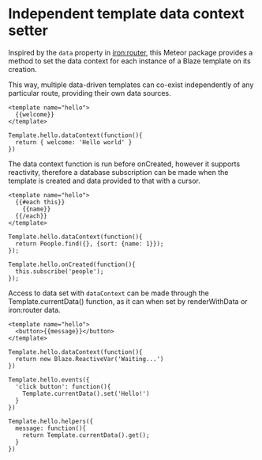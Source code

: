Independent template data context setter
========================================

Inspired by the `data` property in 
[iron:router](http://iron-meteor.github.io/iron-router/#rendering-templates-with-data), this
Meteor package provides a method to set the data context for each instance of a Blaze template 
on its creation.  

This way, multiple data-driven templates can co-exist independently of any particular route, 
providing their own data sources.

```
<template name="hello">
  {{welcome}}
</template>

Template.hello.dataContext(function(){
  return { welcome: 'Hello world' }
})
```

The data context function is run before onCreated, however it supports reactivity, therefore 
a database subscription can be made when the template is created and data provided to that 
with a cursor.

```
<template name="hello">
  {{#each this}}
    {{name}}
  {{/each}}
</template>

Template.hello.dataContext(function(){
  return People.find({}, {sort: {name: 1}});
});

Template.hello.onCreated(function(){
  this.subscribe('people');
});
```

Access to data set with `dataContext` can be made through the Template.currentData() function,
as it can when set by renderWithData or iron:router data.

```
<template name="hello">
  <button>{{message}}</button>
</template>

Template.hello.dataContext(function(){
  return new Blaze.ReactiveVar('Waiting...')
})

Template.hello.events({
  'click button': function(){
    Template.currentData().set('Hello!')
  }
})

Template.hello.helpers({
  message: function(){
    return Template.currentData().get();
  }
})
```